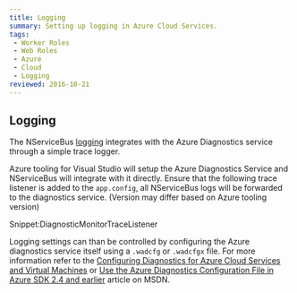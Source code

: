 ```yaml
---
title: Logging
summary: Setting up logging in Azure Cloud Services.
tags:
 - Worker Roles
 - Web Roles
 - Azure
 - Cloud
 - Logging
reviewed: 2016-10-21
---
```


## Logging

The NServiceBus [logging](/nservicebus/logging/) integrates with the Azure Diagnostics service through a simple trace logger.

Azure tooling for Visual Studio will setup the Azure Diagnostics Service and NServiceBus will integrate with it directly. Ensure that the following trace listener is added to the `app.config`, all NServiceBus logs will be forwarded to the diagnostics service. (Version may differ based on Azure tooling version)

Snippet:DiagnosticMonitorTraceListener

Logging settings can than be controlled by configuring the Azure diagnostics service itself using a `.wadcfg` or `.wadcfgx` file. For more information refer to the [Configuring Diagnostics for Azure Cloud Services and Virtual Machines](https://docs.microsoft.com/en-us/azure/vs-azure-tools-diagnostics-for-cloud-services-and-virtual-machines) or [Use the Azure Diagnostics Configuration File in Azure SDK 2.4 and earlier](https://msdn.microsoft.com/library/azure/hh411551.aspx) article on MSDN.